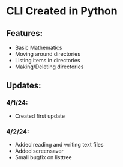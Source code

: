 # CLI Created in Python
## Features:
- Basic Mathematics
- Moving around directories
- Listing items in directories
- Making/Deleting directories
  
## Updates: 
### 4/1/24:
- Created first update
### 4/2/24:
- Added reading and writing text files
- Added screensaver
- Small bugfix on listtree

